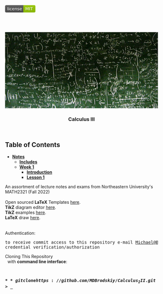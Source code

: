 <!-- PROJECT LOGO -->
<br />
<p align="left">
  <a href="https://github.com/MDBrodskiy/Calculus_III/tree/master/LICENSE">
    <img src="images/LicenseImage.svg" alt="license" width="100" height="24"></a>
</p>
<br/>
<br/>

<!-- BACKGROUND & TITLE -->
<p align="center">
  <a href="https://github.com/MDBrodskiy/Calculus_III">
    <img src="images/background.png" alt="background">
  </a>
  <h3 align="center">Calculus III</h3>
<br />
</p>

<!-- TABLE OF CONTENTS -->
## Table of Contents

* [**Notes**](https://github.com/MDBrodskiy/Calculus_III/tree/master/Notes)
  * [**Includes**](https://github.com/MDBrodskiy/Calculus_III/tree/master/Notes/Includes.tex)
  * [**Week 1**](https://github.com/MDBrodskiy/Calculus_III/tree/master/Notes/Week%201/)
    * [**Introduction**](https://github.com/MDBrodskiy/Calculus_III/tree/master/Notes/Week%201/Introduction.pdf)
    * [**Lesson 1**](https://github.com/MDBrodskiy/Calculus_III/tree/master/Notes/Week%201/Notes1.pdf)
<!--
  * [**Chapter 1**](#Notes/Chapter\ 1)
* [**Exams**](#Exams)
* [**Projects**](#Projects)
-->


An assortment of lecture notes and exams from Northeastern University's MATH2321 (Fall 2022)
<br/> <br/> 
Open sourced **LaTeX** Templates [here](https://www.latextemplates.com/).
<br/>
**TikZ** diagram editor [here](https://www.mathcha.io/editor).
<br/>
**TikZ** examples [here](https://www.texample.net/tikz/example).
<br/>
**LaTeX** draw [here](https://www.latexdraw.com/).
<br/> <br/> <br/>
Authentication:   
    <pre>to receive commit access to this repository e-mail Michael@Brodskiy.com for credential verification/authorization</pre>

Cloning This Repository
</br>&nbsp;&nbsp;with **command line interface**:
    <pre>    
    **$** git clone https://github.com/MDBrodskiy/Calculus_III.git    
    **$** **>**  **_**
    </pre>
